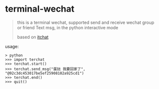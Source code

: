 # terminal-wechat

> this is a terminal wechat, supported send and receive wechat group or friend Text msg, in the python interactive mode
>
> based on [itchat](https://github.com/littlecodersh/ItChat)

usage:

```shell
> python
>>> import terchat
>>> terchat.start()
>>> terchat.send_msg("蛋挞 我要回家了", "@92c3dc453017be5ef25908102a925cd1")
>>> terchat.end()
>>> quit()
```
